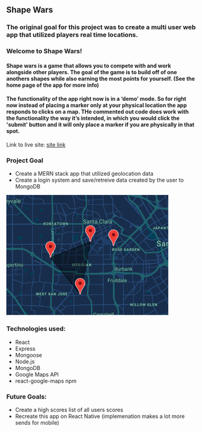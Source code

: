 ## Shape Wars

### The original goal for this project was to create a multi user web app that utilized players real time locations.

### Welcome to Shape Wars!

#### Shape wars is a game that allows you to compete with and work alongside other players. The goal of the game is to build off of one anothers shapes while also earning the most points for yourself. (See the home page of the app for more info)

#### The functionality of the app right now is in a ‘demo’ mode. So for right now instead of placing a marker only at your physical location the app responds to clicks on a map. THe commented out code does work with the functionality the way it’s intended, in which you would click the 'submit' button and it will only place a marker if you are physically in that spot.

Link to live site: [site link](https://shape-wars.netlify.app/)

### Project Goal

- Create a MERN stack app that utilized geolocation data
- Create a login system and save/retreive data created by the user to MongoDB

![screenshot](src/img/step1.png)

### Technologies used:

- React
- Express
- Mongoose
- Node.js
- MongoDB
- Google Maps API
- react-google-maps npm

### Future Goals:

- Create a high scores list of all users scores
- Recreate this app on React Native (implemenation makes a lot more sends for mobile)
